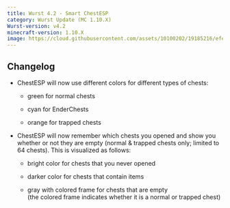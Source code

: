 ```yaml
---
title: Wurst 4.2 - Smart ChestESP
category: Wurst Update (MC 1.10.X)
Wurst-version: v4.2
minecraft-version: 1.10.X
image: https://cloud.githubusercontent.com/assets/10100202/19185216/efe6afd4-8c80-11e6-8492-a5c8dc10723b.jpg
---
```

## Changelog

- ChestESP will now use different colors for different types of chests:

  - green for normal chests

  - cyan for EnderChests

  - orange for trapped chests

- ChestESP will now remember which chests you opened and show you whether or not they are empty (normal & trapped chests only; limited to 64 chests). This is visualized as follows:

  - bright color for chests that you never opened

  - darker color for chests that contain items

  - gray with colored frame for chests that are empty  
(the colored frame indicates whether it is a normal or trapped chest)
